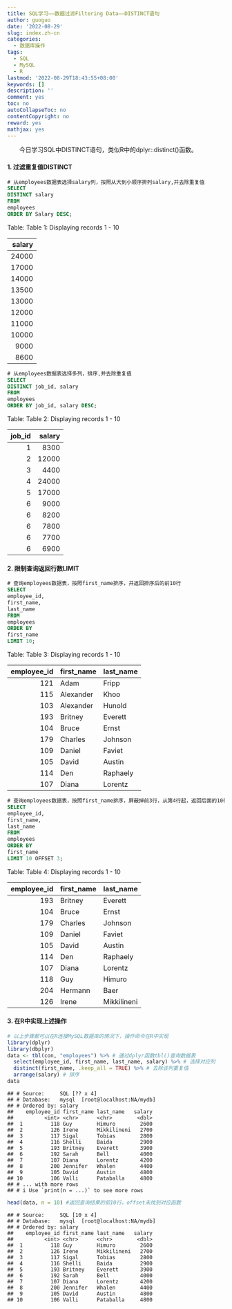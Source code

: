 ```yaml
---
title: SQL学习——数据过滤Filtering Data——DISTINCT语句
author: guoguo
date: '2022-08-29'
slug: index.zh-cn
categories:
  - 数据库操作
tags:
  - SQL
  - MySQL
  - R
lastmod: '2022-08-29T18:43:55+08:00'
keywords: []
description: ''
comment: yes
toc: no
autoCollapseToc: no
contentCopyright: no
reward: yes
mathjax: yes
---
```


<p style="text-indent:2em;font-size:;font-family:;">
今日学习SQL中DISTINCT语句，类似R中的dplyr::distinct()函数。
</p>

<!--more-->



#### 1. 过滤重复值DISTINCT


```sql
# 从employees数据表选择salary列，按照从大到小顺序排列salary,并去除重复值
SELECT 
DISTINCT salary 
FROM 
employees 
ORDER BY Salary DESC;
```


<div class="knitsql-table">


Table: Table 1: Displaying records 1 - 10

| salary|
|------:|
|  24000|
|  17000|
|  14000|
|  13500|
|  13000|
|  12000|
|  11000|
|  10000|
|   9000|
|   8600|

</div>


```sql
# 从employees数据表选择多列，排序,并去除重复值
SELECT 
DISTINCT job_id, salary
FROM 
employees 
ORDER BY job_id, salary DESC;
```


<div class="knitsql-table">


Table: Table 2: Displaying records 1 - 10

| job_id| salary|
|------:|------:|
|      1|   8300|
|      2|  12000|
|      3|   4400|
|      4|  24000|
|      5|  17000|
|      6|   9000|
|      6|   8200|
|      6|   7800|
|      6|   7700|
|      6|   6900|

</div>

#### 2. 限制查询返回行数LIMIT


```sql
# 查询employees数据表，按照first_name排序，并返回排序后的前10行
SELECT
employee_id,
first_name,
last_name
FROM
employees
ORDER BY
first_name
LIMIT 10;
```


<div class="knitsql-table">


Table: Table 3: Displaying records 1 - 10

| employee_id|first_name |last_name |
|-----------:|:----------|:---------|
|         121|Adam       |Fripp     |
|         115|Alexander  |Khoo      |
|         103|Alexander  |Hunold    |
|         193|Britney    |Everett   |
|         104|Bruce      |Ernst     |
|         179|Charles    |Johnson   |
|         109|Daniel     |Faviet    |
|         105|David      |Austin    |
|         114|Den        |Raphaely  |
|         107|Diana      |Lorentz   |

</div>


```sql
# 查询employees数据表，按照first_name排序，屏蔽掉前3行，从第4行起，返回后面的10行
SELECT
employee_id,
first_name,
last_name
FROM
employees
ORDER BY
first_name
LIMIT 10 OFFSET 3;
```


<div class="knitsql-table">


Table: Table 4: Displaying records 1 - 10

| employee_id|first_name |last_name   |
|-----------:|:----------|:-----------|
|         193|Britney    |Everett     |
|         104|Bruce      |Ernst       |
|         179|Charles    |Johnson     |
|         109|Daniel     |Faviet      |
|         105|David      |Austin      |
|         114|Den        |Raphaely    |
|         107|Diana      |Lorentz     |
|         118|Guy        |Himuro      |
|         204|Hermann    |Baer        |
|         126|Irene      |Mikkilineni |

</div>

#### 3. 在R中实现上述操作


```r
# 以上步骤都可以在R连接MySQL数据库的情况下，操作命令在R中实现
library(dplyr)
library(dbplyr)
data <- tbl(con, "employees") %>% # 通过dplyr函数tbl()查询数据表
  select(employee_id, first_name, last_name, salary) %>% # 选择对应列
  distinct(first_name, .keep_all = TRUE) %>% # 去除该列重复值
  arrange(salary) # 排序
data
```

```
## # Source:     SQL [?? x 4]
## # Database:   mysql  [root@localhost:NA/mydb]
## # Ordered by: salary
##    employee_id first_name last_name   salary
##          <int> <chr>      <chr>        <dbl>
##  1         118 Guy        Himuro        2600
##  2         126 Irene      Mikkilineni   2700
##  3         117 Sigal      Tobias        2800
##  4         116 Shelli     Baida         2900
##  5         193 Britney    Everett       3900
##  6         192 Sarah      Bell          4000
##  7         107 Diana      Lorentz       4200
##  8         200 Jennifer   Whalen        4400
##  9         105 David      Austin        4800
## 10         106 Valli      Pataballa     4800
## # ... with more rows
## # i Use `print(n = ...)` to see more rows
```

```r
head(data, n = 10) #返回查询结果的前10行，offset未找到对应函数
```

```
## # Source:     SQL [10 x 4]
## # Database:   mysql  [root@localhost:NA/mydb]
## # Ordered by: salary
##    employee_id first_name last_name   salary
##          <int> <chr>      <chr>        <dbl>
##  1         118 Guy        Himuro        2600
##  2         126 Irene      Mikkilineni   2700
##  3         117 Sigal      Tobias        2800
##  4         116 Shelli     Baida         2900
##  5         193 Britney    Everett       3900
##  6         192 Sarah      Bell          4000
##  7         107 Diana      Lorentz       4200
##  8         200 Jennifer   Whalen        4400
##  9         105 David      Austin        4800
## 10         106 Valli      Pataballa     4800
```
